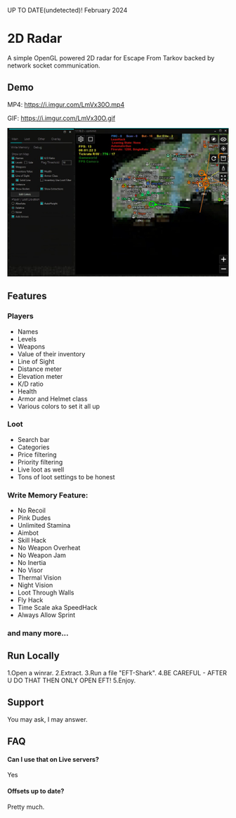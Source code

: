 UP TO DATE(undetected)! February 2024

# 2D Radar

A simple OpenGL powered 2D radar for Escape From Tarkov backed by network socket communication.

## Demo

MP4:
https://i.imgur.com/LmVx30O.mp4

GIF:
https://i.imgur.com/LmVx30O.gif

![Screenshot](preview.jpg)

## Features

### Players
- Names
- Levels
- Weapons
- Value of their inventory
- Line of Sight
- Distance meter
- Elevation meter
- K/D ratio
- Health
- Armor and Helmet class
- Various colors to set it all up

### Loot
- Search bar
- Categories
- Price filtering
- Priority filtering
- Live loot as well
- Tons of loot settings to be honest

### Write Memory Feature:
- No Recoil
- Pink Dudes
- Unlimited Stamina
- Aimbot
- Skill Hack
- No Weapon Overheat
- No Weapon Jam
- No Inertia
- No Visor
- Thermal Vision
- Night Vision
- Loot Through Walls
- Fly Hack
- Time Scale aka SpeedHack
- Always Allow Sprint

###  and many more...

## Run Locally

1.Open a winrar.
2.Extract.
3.Run a file "EFT-Shark".
4.BE CAREFUL - AFTER U DO THAT THEN ONLY OPEN EFT!
5.Enjoy.

## Support

You may ask, I may answer.

## FAQ

#### Can I use that on Live servers?

Yes

#### Offsets up to date?

Pretty much.
